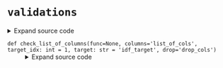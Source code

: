 # <code>validations</code>
<details class="source">
<summary>
<span>Expand source code</span>
</summary>
<pre>
```python
from functools import partial, wraps

from loguru import logger

from anovos.shared.utils import attributeType_segregation


def check_list_of_columns(
    func=None,
    columns="list_of_cols",
    target_idx: int = 1,
    target: str = "idf_target",
    drop="drop_cols",
):
    if func is None:
        return partial(check_list_of_columns, columns=columns, target=target, drop=drop)

    @wraps(func)
    def validate(*args, **kwargs):
        logger.debug("check the list of columns")

        idf_target = kwargs.get(target, "") or args[target_idx]

        cols_raw = kwargs.get(columns, "all")
        if isinstance(cols_raw, str):
            if cols_raw == "all":
                num_cols, cat_cols, other_cols = attributeType_segregation(idf_target)
                cols = num_cols + cat_cols
            else:
                cols = [x.strip() for x in cols_raw.split("|")]
        elif isinstance(cols_raw, list):
            cols = cols_raw
        else:
            raise TypeError(
                f"'{columns}' must be either a string or a list of strings."
                f" Received {type(cols_raw)}."
            )

        drops_raw = kwargs.get(drop, [])
        if isinstance(drops_raw, str):
            drops = [x.strip() for x in drops_raw.split("|")]
        elif isinstance(drops_raw, list):
            drops = drops_raw
        else:
            raise TypeError(
                f"'{drop}' must be either a string or a list of strings. "
                f"Received {type(drops_raw)}."
            )

        final_cols = list(set(e for e in cols if e not in drops))

        if not final_cols:
            raise ValueError(
                f"Empty set of columns is given. Columns to select: {cols}, columns to drop: {drops}."
            )

        if any(x not in idf_target.columns for x in final_cols):
            raise ValueError(
                f"Not all columns are in the input dataframe. "
                f"Missing columns: {set(final_cols) - set(idf_target.columns)}"
            )

        kwargs[columns] = final_cols
        kwargs[drop] = []

        return func(*args, **kwargs)

    return validate


def check_distance_method(func=None, param="method_type"):
    if func is None:
        return partial(check_distance_method, param=param)

    @wraps(func)
    def validate(*args, **kwargs):
        dist_distance_methods = kwargs.get(param, "PSI")

        if isinstance(dist_distance_methods, str):
            if dist_distance_methods == "all":
                dist_distance_methods = ["PSI", "JSD", "HD", "KS"]
            else:
                dist_distance_methods = [
                    x.strip() for x in dist_distance_methods.split("|")
                ]

        if any(x not in ("PSI", "JSD", "HD", "KS") for x in dist_distance_methods):
            raise TypeError(f"Invalid input for {param}")

        kwargs[param] = dist_distance_methods

        return func(*args, **kwargs)

    return validate
```
</pre>
</details>
## Functions
<dl>
<dt id="anovos.drift.validations.check_distance_method"><code class="name flex hljs csharp">
<span class="k">def</span> <span class="nf"><span class="ident">check_distance_method</span></span>(<span class="n">func=None, param='method_type')</span>
</code></dt>
<dd>
<div class="desc"></div>
<details class="source">
<summary>
<span>Expand source code</span>
</summary>
<pre>
```python
def check_distance_method(func=None, param="method_type"):
    if func is None:
        return partial(check_distance_method, param=param)

    @wraps(func)
    def validate(*args, **kwargs):
        dist_distance_methods = kwargs.get(param, "PSI")

        if isinstance(dist_distance_methods, str):
            if dist_distance_methods == "all":
                dist_distance_methods = ["PSI", "JSD", "HD", "KS"]
            else:
                dist_distance_methods = [
                    x.strip() for x in dist_distance_methods.split("|")
                ]

        if any(x not in ("PSI", "JSD", "HD", "KS") for x in dist_distance_methods):
            raise TypeError(f"Invalid input for {param}")

        kwargs[param] = dist_distance_methods

        return func(*args, **kwargs)

    return validate
```
</pre>
</details>
</dd>
<dt id="anovos.drift.validations.check_list_of_columns"><code class="name flex hljs csharp">
<span class="k">def</span> <span class="nf"><span class="ident">check_list_of_columns</span></span>(<span class="n">func=None, columns='list_of_cols', target_idx: int = 1, target: str = 'idf_target', drop='drop_cols')</span>
</code></dt>
<dd>
<div class="desc"></div>
<details class="source">
<summary>
<span>Expand source code</span>
</summary>
<pre>
```python
def check_list_of_columns(
    func=None,
    columns="list_of_cols",
    target_idx: int = 1,
    target: str = "idf_target",
    drop="drop_cols",
):
    if func is None:
        return partial(check_list_of_columns, columns=columns, target=target, drop=drop)

    @wraps(func)
    def validate(*args, **kwargs):
        logger.debug("check the list of columns")

        idf_target = kwargs.get(target, "") or args[target_idx]

        cols_raw = kwargs.get(columns, "all")
        if isinstance(cols_raw, str):
            if cols_raw == "all":
                num_cols, cat_cols, other_cols = attributeType_segregation(idf_target)
                cols = num_cols + cat_cols
            else:
                cols = [x.strip() for x in cols_raw.split("|")]
        elif isinstance(cols_raw, list):
            cols = cols_raw
        else:
            raise TypeError(
                f"'{columns}' must be either a string or a list of strings."
                f" Received {type(cols_raw)}."
            )

        drops_raw = kwargs.get(drop, [])
        if isinstance(drops_raw, str):
            drops = [x.strip() for x in drops_raw.split("|")]
        elif isinstance(drops_raw, list):
            drops = drops_raw
        else:
            raise TypeError(
                f"'{drop}' must be either a string or a list of strings. "
                f"Received {type(drops_raw)}."
            )

        final_cols = list(set(e for e in cols if e not in drops))

        if not final_cols:
            raise ValueError(
                f"Empty set of columns is given. Columns to select: {cols}, columns to drop: {drops}."
            )

        if any(x not in idf_target.columns for x in final_cols):
            raise ValueError(
                f"Not all columns are in the input dataframe. "
                f"Missing columns: {set(final_cols) - set(idf_target.columns)}"
            )

        kwargs[columns] = final_cols
        kwargs[drop] = []

        return func(*args, **kwargs)

    return validate
```
</pre>
</details>
</dd>
</dl>